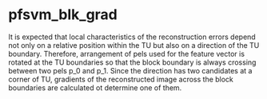 # pfsvm_blk_grad
It is expected that local characteristics of the reconstruction errors depend not only on a relative position within the TU but also on a direction of the TU boundary. Therefore, arrangement of pels used for the feature vector is rotated at the TU boundaries so that the block boundary is always crossing between two pels p_0 and p_1. Since the direction has two candidates at a corner of TU, gradients of the reconstructed image across the block boundaries are calculated ot determine one of them.
